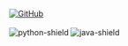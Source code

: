 [![GitHub](https://komarev.com/ghpvc/?username=ErV1nTract)](https://github.com/ErV1nTract) \
<br />
![python-shield] 
![java-shield]
<!---
ErV1nTract/ErV1nTract is a ✨ special ✨ repository because its `README.md` (this file) appears on your GitHub profile.
You can click the Preview link to take a look at your changes.
--->

<!-- links -->
[python-shield]: https://img.shields.io/badge/-Python-3A74A5?logo=python&logoColor=white&style=for-the-badge
[java-shield]: https://img.shields.io/badge/-Java-E06C00?logo=java&logoColor=white&style=for-the-badge
